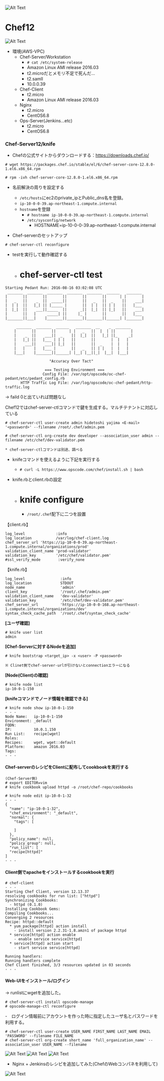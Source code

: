 ![Alt Text](https://github.com/yhidetoshi/Pictures/raw/master/aws/chef-aws.png)

# Chef12



![Alt Text](https://github.com/yhidetoshi/Pictures/raw/master/aws/AWS-fig-20160922.png)

- 環境(AWS-VPC)
  - Chef-Server/Workstation
    - `# cat /etc/system-release`
    - Amazon Linux AMI release 2016.03
    - t2.microだとメモリ不足で死んだ...
    - t2.samll
    - 10.0.0.39
  - Chef-Client
    - t2.micro 
    - Amazon Linux AMI release 2016.03
  - Nginx
    - t2.micro
    - CentOS6.8
  - Ops-Server(Jenkins...etc)
    - t2.micro
    - CentOS6.8

### Chef-Server12/knife

- Chefの公式サイトからダウンロードする：https://downloads.chef.io/
```
# wget https://packages.chef.io/stable/el/6/chef-server-core-12.8.0-1.el6.x86_64.rpm

# rpm -ivh chef-server-core-12.8.0-1.el6.x86_64.rpm
```

- 名前解決の周りを設定する
  - `/etc/hosts`にec2のprivate_ipとPublic_dns名を登録。
  - `ip-10-0-0-39.ap-northeast-1.compute.internal`
  - `hostname`を登録
    - `# hostname ip-10-0-0-39.ap-northeast-1.compute.internal` 
    - `/etc/sysconfig/network`
      - HOSTNAME=ip-10-0-0-39.ap-northeast-1.compute.internal 


- Chef-serverのセットアップ
```
# chef-server-ctl reconfigure
```

- testを実行して動作確認する
  - # chef-server-ctl test
```
Starting Pedant Run: 2016-08-16 03:02:08 UTC
 _______  _______  _______  _______  _______  ______   _______
|       ||       ||       ||       ||       ||      | |       |
|   _   ||    _  ||  _____||       ||   _   ||  _    ||    ___|
|  | |  ||   |_| || |_____ |       ||  | |  || | |   ||   |___
|  |_|  ||    ___||_____  ||      _||  |_|  || |_|   ||    ___|
|       ||   |     _____| ||     |_ |       ||       ||   |___
|_______||___|    |_______||_______||_______||______| |_______|

     _______  _______  ______   _______  __    _  _______
    |       ||       ||      | |   _   ||  |  | ||       |
    |    _  ||    ___||  _    ||  |_|  ||   |_| ||_     _|
    |   |_| ||   |___ | | |   ||       ||       |  |   |
    |    ___||    ___|| |_|   ||       ||  _    |  |   |
    |   |    |   |___ |       ||   _   || | |   |  |   |
    |___|    |_______||______| |__| |__||_|  |__|  |___|

                    "Accuracy Over Tact"

                  === Testing Environment ===
                 Config File: /var/opt/opscode/oc-chef-pedant/etc/pedant_config.rb
       HTTP Traffic Log File: /var/log/opscode/oc-chef-pedant/http-traffic.log
```
-> faild 0と出ていれば問題なし


Chef12ではchef-server-ctlコマンドで鍵を生成する。マルチテナントに対応している
```
# chef-server-ctl user-create admin hidetoshi yajima <E-mail> '<password>' --filename /root/.chef/admin.pem

# chef-server-ctl org-create dev developer --association_user admin --filename /etc/chef/dev-validator.pem

* chef-server-ctlコマンドは別途、調べる
```

- knifeコマンドを使えるように下記を実行する
  - `# curl -L https://www.opscode.com/chef/install.sh | bash`

- knife.rbとclient.rbの設定
  - # knife configure
    - `/root/.chef`配下に二つを設置

【client.rb】
```
log_level              :info
log_location           /var/log/chef-client.log
chef_server_url 'https://ip-10-0-0-39.ap-northeast-1.compute.internal/organizations/prod'
validation_client_name 'prod-validator'
validation_key         '/etc/chef/validator.pem'
#ssl_verify_mode        :verify_none
```



【knife.rb】
```
log_level                :info
log_location             STDOUT
node_name                'admin'
client_key               '/root/.chef/admin.pem'
validation_client_name   'dev-validator'
validation_key           '/etc/chef/dev-validator.pem'
chef_server_url          'https://ip-10-0-0-168.ap-northeast-1.compute.internal/organizations/dev'
syntax_check_cache_path  '/root/.chef/syntax_check_cache'
```


**[ユーザ確認]**
```
# knife user list
admin
```

**[Chef-Serverに対するNodeを追加]**
```
# knife bootstrap <target_ip> -x <user> -P <password>

※ Clinet側でchef-server-urlが引けないとconnectionエラーになる
```


**[Node(Client)の確認]**
```
# knife node list
ip-10-0-1-150
```

**[knifeコマンドでノード情報を確認できる]**
```
# knife node show ip-10-0-1-150
- - -
Node Name:   ip-10-0-1-150
Environment: _default
FQDN:
IP:          10.0.1.150
Run List:    recipe[wget]
Roles:
Recipes:     wget, wget::default
Platform:    amazon 2016.03
Tags:
- - -
```

#### Chef-serverのレシピをClientに配布してcookbookを実行する
```
(Chef-Server側)
# export EDITOR=vim
# knife cookbook upload httpd -o /root/chef-repo/cookbooks
```


```
# knife node edit ip-10-0-1-32
- - - 
{
  "name": "ip-10-0-1-32",
  "chef_environment": "_default",
  "normal": {
    "tags": [

    ]
  },
  "policy_name": null,
  "policy_group": null,
  "run_list": [
  "recipe[httpd]"
]
- - - 
```

#### Client側でapacheをインストールするcookbookを実行
```
# chef-client
- - - 
Starting Chef Client, version 12.13.37
resolving cookbooks for run list: ["httpd"]
Synchronizing Cookbooks:
  - httpd (0.1.0)
Installing Cookbook Gems:
Compiling Cookbooks...
Converging 2 resources
Recipe: httpd::default
  * yum_package[httpd] action install
    - install version 2.2.31-1.8.amzn1 of package httpd
  * service[httpd] action enable
    - enable service service[httpd]
  * service[httpd] action start
    - start service service[httpd]

Running handlers:
Running handlers complete
Chef Client finished, 3/3 resources updated in 03 seconds
- - - 
```

#### Web-UIをインストール/ログイン
-> runlistにwgetを追加した。
```
# chef-server-ctl install opscode-manage
# opscode-manage-ctl reconfigure
```
-　ログイン情報前にアカウントを作った時に指定したユーザ名とパスワードを利用する。
```
# chef-server-ctl user-create USER_NAME FIRST_NAME LAST_NAME EMAIL 'PASSWORD' --filename FILE_NAME
# chef-server-ctl org-create short_name 'full_organization_name' --association_user USER_NAME --filename
```

![Alt Text](https://github.com/yhidetoshi/Pictures/raw/master/aws/chef-login.png)
![Alt Text](https://github.com/yhidetoshi/Pictures/raw/master/aws/chef-webui-node.png)
![Alt Text](https://github.com/yhidetoshi/Pictures/raw/master/aws/chef-webui-runlist.png)

- Nginx + Jenkinsのレシピを追加してみた(ChefのWebコンパネを利用して)

![Alt Text](https://github.com/yhidetoshi/Pictures/raw/master/aws/chef-jenkins.png)
